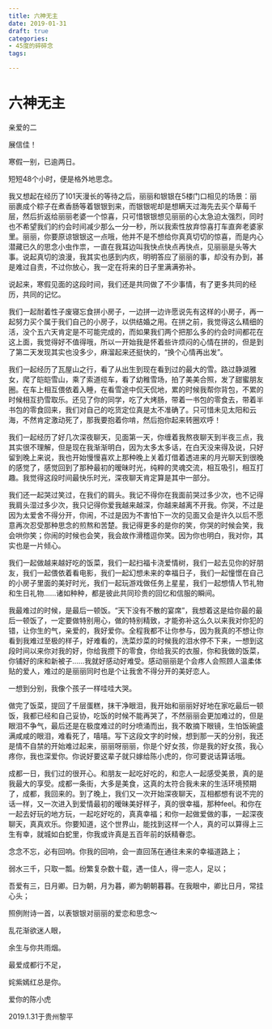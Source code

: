 ```yaml
---
title: 六神无主
date: 2019-01-31
draft: true
categories:
- 45度的碎碎念
tags:

---
```


# 六神无主

亲爱的二

展信佳！

寒假一别，已逾两日。

短短48个小时，便是格外地思念。

我又想起在经历了101天漫长的等待之后，丽丽和银银在5楼门口相见的场景：丽丽裹成个粽子在煮香肠等着银银到来，而银银呢却是想瞒天过海先去买个草莓千层，然后折返给丽丽老婆一个惊喜，只可惜银银想见丽丽的心太急迫太强烈，同时也不希望我们的约会时间减少那么一分一秒，所以我索性放弃惊喜打车直奔老婆家里。丽丽，你要原谅银银这一点哦，他并不是不想给你真真切切的惊喜，而是内心潜藏已久的思念小虫作祟，一直在我耳边叫我快点快点再快点，见丽丽是头等大事。说起真切的浪漫，我其实也感到内疚，明明答应了丽丽的事，却没有办到，甚是难过自责，不过你放心，我一定在将来的日子里满满弥补。

说起来，寒假见面的这段时间，我们还是共同做了不少事情，有了更多共同的经历，共同的记忆。

我们一起耐着性子废寝忘食拼小房子，一边拼一边许愿说先有这样的小房子，再一起努力买个属于我们自己的小房子，以供结婚之用。在拼之前，我觉得这么精细的活，没个五六天肯定是不可能完成的，而如果我们两个把那么多的约会时间都花在这上面，我觉得好不值得哦，所以一开始我是怀着些许烦闷的心情在拼的，但是到了第二天发现其实也没多少，麻溜起来还挺快的，“换个心情再出发”。

我们一起经历了瓦屋山之行，看了从出生到现在看到过的最大的雪。路过静湖雅女，爬了皑皑雪山，乘了索道缆车，看了幼稚雪场，拍了美美合照，发了甜蜜朋友圈。在车上相互偎依着入睡，在看雪途中侃天侃地，累的时候我帮你背包，不累的时候相互扔雪取乐。还见了你的同学，吃了大烤肠，带着一书包的零食去，带着半书包的零食回来，我们对自己的吃货定位真是太不准确了。只可惜未见太阳和云海，不然肯定激动死了，那我要抱着你啃，然后抱你起来转圈欢呼！

我们一起经历了好几次深夜聊天，见面第一天，你缠着我熬夜聊天到半夜三点，我其实很不理解，但是现在我渐渐明白，因为太多太多话，在白天没来得及说，只好留到晚上来说，我也开始慢慢喜欢上那种晚上关着灯借着透进来的月光聊天到很晚的感觉了，感觉回到了那种最初的暧昧时光，纯粹的灵魂交流，相互吸引，相互打趣。我觉得这段时间最快乐时光，深夜聊天肯定算是其中一部分。

我们还一起哭过笑过，在我们的肩头。我记不得你在我面前哭过多少次，也不记得我肩头湿过多少次，我只记得你爱我越来越深，你越来越离不开我。你哭，不过是因为太爱舍不得分开，你闹，不过是因为不害怕下一次的见面又会是许久以后不愿意再次忍受那种思念的煎熬和苦楚。我记得更多的是你的笑，你哭的时候会笑，我会哄你笑；你闹的时候也会笑，我会故作滑稽逗你笑。因为你也明白，我对你，其实也是一片倾心。

我们一起做越来越好吃的饭菜，我们一起扫福卡浇爱情树，我们一起去见你的好朋友，我们一起偎依着看电影，我们一起幻想未来的幸福日子，我们一起憧憬在自己的小房子里面的美好时光，我们一起玩游戏做任务上星星，我们一起想情人节礼物和生日礼物……诸如种种，都是彼此共同珍贵的回忆和信服的瞬间。

我最难过的时候，是最后一顿饭。“天下没有不散的宴席”，我想着这是给你最的最后一顿饭了，一定要做特别用心，做的特别精致，才能弥补这么久以来我对你犯的错，让你生的气，亲爱的，我好爱你。全程我都不让你参与，因为我真的不想让你看到我难过至极的样子，好难看的，洗菜炒菜的时候我的泪水停不下来，一想到这段时间以来你对我的好，你给我攒下的零食，你给我买的衣服，你和我做的饭菜，你铺好的床和新被子……我就好感动好难受。感动丽丽是个会疼人会照顾人温柔体贴的爱人，难过的是丽丽同时也是个让我舍不得分开的美好恋人。

一想到分别，我像个孩子一样哇哇大哭。

做完了饭菜，提回了千层蛋糕，抹干净眼泪，我开始和丽丽好好地在家吃最后一顿饭，我都已经和自己妥协，吃饭的时候不能再哭了，不然丽丽会更加难过的，但是眼泪不争气，最后还是在极度难过的时分喷涌而出，我不敢摘下眼镜，生怕饭碗盛满咸咸的眼泪，难看死了，嘻嘻。写下这段文字的时候，想到那一天的分别，我还是情不自禁的开始难过起来，丽丽呀丽丽，你是个好女孩，你是我的好女孩，我心疼你，我也深爱你。你说好要这辈子就只嫁给陈小虎的，你可要说话算话哦。

成都一日，我们过的很开心。和朋友一起吃好吃的，和恋人一起感受美景，真的是我最大的享受。成都一条街，大多是美食，这真的太符合我未来的生活环境预期了，成都，我回来的。到了晚上，我们又一次开始深夜聊天，互相都想有说不完的话一样，又一次进入到爱情最初的暧昧美好样子，真的很幸福，那种feel。和你在一起去好玩的地方玩，一起吃好吃的，真真幸福；和你一起做爱做的事，一起深夜聊天，真真欢乐。你要知道，这个世界山，能找到这样一个人，真的可以算得上三生有幸，就城如白蛇里，你我或许真是五百年前的妖精眷恋。

念念不忘，必有回响。你我的回响，会一直回荡在通往未来的幸福道路上；

弱水三千，只取一瓢。纷繁复杂数十载，遇一佳人，得一恋人，足以；

吾爱有三，日月卿。日为朝，月为暮，卿为朝朝暮暮。在我眼中，卿比日月，常挂心头；

照例附诗一首，以表银银对丽丽的爱恋和思念～

乱花渐欲迷人眼，

余生与你共雨烟。

最爱成都行不足，

姹紫嫣红总是你。

爱你的陈小虎

2019.1.31于贵州黎平

